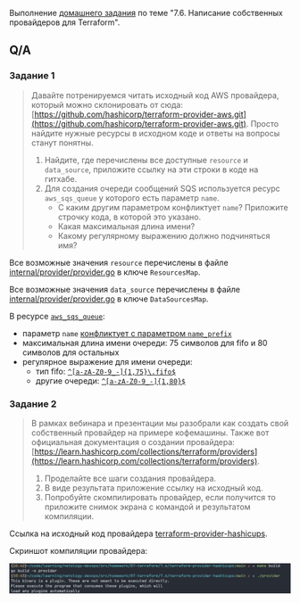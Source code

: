 Выполнение [домашнего задания](https://github.com/netology-code/virt-homeworks/blob/master/07-terraform-06-providers/README.md)
по теме "7.6. Написание собственных провайдеров для Terraform".

## Q/A

### Задание 1

> Давайте потренируемся читать исходный код AWS провайдера, который можно склонировать от сюда:
> [https://github.com/hashicorp/terraform-provider-aws.git](https://github.com/hashicorp/terraform-provider-aws.git).
> Просто найдите нужные ресурсы в исходном коде и ответы на вопросы станут понятны.
>
> 1. Найдите, где перечислены все доступные `resource` и `data_source`, приложите ссылку на эти строки в коде на
> гитхабе.
> 1. Для создания очереди сообщений SQS используется ресурс `aws_sqs_queue` у которого есть параметр `name`.
>     * С каким другим параметром конфликтует `name`? Приложите строчку кода, в которой это указано.
>     * Какая максимальная длина имени?
>     * Какому регулярному выражению должно подчиняться имя? 

Все возможные значения `resource` перечислены в файле [internal/provider/provider.go](https://github.com/hashicorp/terraform-provider-aws/blob/main/internal/provider/provider.go#L916) в ключе `ResourcesMap`.

Все возможные значения `data_source` перечислены в файле [internal/provider/provider.go](https://github.com/hashicorp/terraform-provider-aws/blob/main/internal/provider/provider.go#L425) в ключе `DataSourcesMap`.

В ресурсе [`aws_sqs_queue`](https://github.com/hashicorp/terraform-provider-aws/blob/87b2ab2a3c0b420f84a3942664205109dbcde609/internal/service/sqs/queue.go):
* параметр `name` [конфликтует с параметром `name_prefix`](https://github.com/hashicorp/terraform-provider-aws/blob/87b2ab2a3c0b420f84a3942664205109dbcde609/internal/service/sqs/queue.go#L87)
* максимальная длина имени очереди: 75 символов для fifo и 80 символов для остальных
* регулярное выражение для имени очереди:
  * тип fifo: [`^[a-zA-Z0-9_-]{1,75}\.fifo$`](https://github.com/hashicorp/terraform-provider-aws/blob/87b2ab2a3c0b420f84a3942664205109dbcde609/internal/service/sqs/queue.go#L425)
  * другие очереди: [`^[a-zA-Z0-9_-]{1,80}$`](https://github.com/hashicorp/terraform-provider-aws/blob/87b2ab2a3c0b420f84a3942664205109dbcde609/internal/service/sqs/queue.go#L427)

### Задание 2

> В рамках вебинара и презентации мы разобрали как создать свой собственный провайдер на примере кофемашины.
> Также вот официальная документация о создании провайдера:
> [https://learn.hashicorp.com/collections/terraform/providers](https://learn.hashicorp.com/collections/terraform/providers).
> 
> 1. Проделайте все шаги создания провайдера.
> 2. В виде результата приложение ссылку на исходный код.
> 3. Попробуйте скомпилировать провайдер, если получится то приложите снимок экрана с командой и результатом компиляции.  

Ссылка на исходный код провайдера [terraform-provider-hashicups](./terraform-provider-hasicups).

Скриншот компиляции провайдера:

![provider_build.png](./provider_build.png)